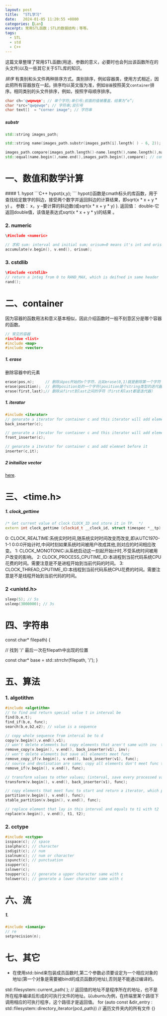 ```yaml
---
layout: post
title:  "STL学习"
date:   2024-01-05 11:20:55 +0800
categories: [Lan]
excerpt: 常用STL函数；STL的数据结构；等等。
tags:
  - STL
  - std
  - C++
---
```


这篇文章整理了常用STL函数(用途、参数的意义，必要时也会列出该函数所在的头文件)以及一些其它关于STL库的知识。

*排序*
有类别和头文件两种排序方式。类别排序，例如容器类，使用方式相近，因此把所有容器放在一起。排序均以英文版为准，例如`容器`按照英文`container`排序。相同类别的头文件排序，例如<cmath>，按照字母顺序排序。

```C++
char ch='qwqewqe'; // 单个字符;单引号;前面的值被覆盖，结果为“e”;
char *src="qwqewqe"; // 字符串;双引号
char text[]  = "corner image"; // 字符串
```


### <string>
##### substr
```C++
std::string images_path; 

std::string name(images_path.substr(images_path[i].length( ) - 6, 2)); // (start index, length of substr)

images_path.compare(images_path.length()-name.length(),name.length(),name);
std::equal(name.begin(),name.end(),images_path.begin(),compare); // compare 是自定义的用于判定相等的函数
```
# 一、数值和数学计算

<center><cmath></center>
#### 1. hypot
```C++
hypot(x,y);
```
hypot()函数是cmath标头的库函数，用于查找给定数字的斜边，接受两个数字并返回斜边的计算结果，即sqrt(x * x + y * y) 。
参数： x，y –要计算的斜边数(或sqrt(x * x + y * y) ).
返回值： double-它返回double值，该值是表达式sqrt(x * x + y * y)的结果 。 

### 2. numeric
```C++
\#include <numeric>

// 求和 sum: interval and initial sum; orisum=0 means it's int and orisum=0.0 means float or double 
accumulate(v.begin(), v.end(), orisum);
```

### 3. cstdlib
```C++
\#include <cstdlib>
// return a integ from 0 to RAND_MAX, which is deifned in same header
rand(); 
```

# 二、container
因为容器的函数用法和意义基本相似，因此介绍函数时一般不刻意区分是哪个容器的函数。
```C++
// 常见的容器
#incldue <list>
#include <map>
#include <vector>
```

##### 1. erase
删除容器中的元素
```C++
erase(pos,n);     // 删除从pos开始的n个字符，比如erase(0,1)就是删除第一个字符
erase(position);  // 删除position处的一个字符(position是个string类型的迭代器)
erase(first,last);// 删除从first到last之间的字符（first和last都是迭代器）
```

##### 1. iterator
```C++
#include <iterator>
// genarate a iterator for container c and this iterator will add element to c. c must support push_back
back_inserter(c);

// genarate a iterator for container c and this iterator will add element to c. c must support push_front
front_inserter(c);

// genarate a iterator for container c and add elemnet before it
inserter(c,it);
```

##### 2 initailize vector
[here](https://www.geeksforgeeks.org/initialize-a-vector-in-cpp-different-ways/).





# 三、<time.h>
##### 1. clock_gettime
```C++
/* Get current value of clock CLOCK_ID and store it in TP.  */
extern int clock_gettime (clockid_t __clock_id, struct timespec *__tp) __THROW;
```
0: CLOCK_REALTIME:系统实时时间,随系统实时时间改变而改变,即从UTC1970-1-1 0:0:0开始计时,中间时刻如果系统时间被用户改成其他,则对应的时间相应改变。
1: CLOCK_MONOTONIC:从系统启动这一刻起开始计时,不受系统时间被用户改变的影响。
2: CLOCK_PROCESS_CPUTIME_ID:本进程到当前代码系统CPU花费的时间。需要注意是不是进程开始到当前代码的时间。
3: CLOCK_THREAD_CPUTIME_ID:本线程到当前代码系统CPU花费的时间。需要注意是不是线程开始到当前代码的时间。


### 2 <unistd.h>
```C++
sleep(5); // 5s
usleep(3000000); // 3s 
```




# 四、字符串

const char* filepath) {

  // 找到 '/' 最后一次在filepath中出现的位置

  const char* base = std::strrchr(filepath, '/');
  }
  
# 五、算法
### 1. algotithm
```C++
#include <algotithm>
// to find and return special value t in interval be
find(b,e,t);
find_if(b,e, func);
search(b,e,b2,e2); // value is a sequence

// copy whole sequence from intercal be to d
copy(v.begin(),v.end(),v1);
// won't delete elements but copy elements that aren't same with inv  to v1
remove_copy(v.begin(), v.end(), back_inserter(v1), inv);
// won't delete elements but save all elements meet func
remove_copy_if(v.begin(), v.end(), back_inserter(v1), func);
// source and destination are same; copy all elements don't meet func to the start of this interval; return first place after last uncopied element
remove_if(v.begin(), v.end(), func);

// transform values to other values; (interval, save every processed value in this destination, function to process every value)
transform(v.begin(), v.end(), back_inserter(v1), func);

// copy elements that meet func to start and return a iterator, which points to the first place after last element that doesn't meet func
partition(v.begin(), v.end(), func);
stable_partition(v.begin(), v.end(), func);

// replace element that lay in this interval and equals to t1 with t2 
replace(v.begin(), v.end(), t1, t2);
```


### 2. cctype
```C++
#include <cctype>
isspace(c); // space
isalpha(c); // character
isdigit(c); // num
isalnum(c); // num or character
ispunct(c); // punctuation
isupper(c);
islower(c);
toupper(c); // generate a upper character same with c
tolower(c); // generate a lower character same with c
```

# 六、流

##### 1.
```C++
#include <iomanip>
// re
setprecision(n);
```


# 七、其它
* 在使用std::bind来包装成员函数时,第二个参数必须要设定为一个相应对象的地址(第一个对象是需要被bind的成员函数的地址),否则是不能通过编译的。

<filesystem>
std::filesystem::current_path( ); // 返回值的地址不是程序所在的地址，也不是所在程序编译后形成的可执行文件的地址。以ubuntu为例，在终端里某个路径下调用相应的可执行程序，这个路径才是返回值。
for (auto const &dir_entry : std::filesystem::directory_iterator{pcd_path}) // 遍历文件夹内的所有文件
  {}

